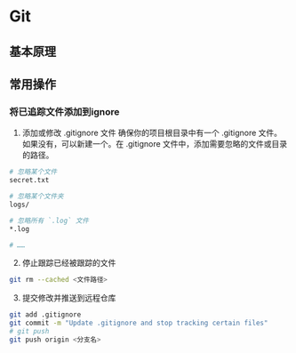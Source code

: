 # Git

## 基本原理

## 常用操作

### 将已追踪文件添加到ignore

1. 添加或修改 .gitignore 文件
确保你的项目根目录中有一个 .gitignore 文件。如果没有，可以新建一个。在 .gitignore 文件中，添加需要忽略的文件或目录的路径。
```bash
# 忽略某个文件
secret.txt

# 忽略某个文件夹
logs/

# 忽略所有 `.log` 文件
*.log

# ……
```

2. 停止跟踪已经被跟踪的文件

```bash
git rm --cached <文件路径>
```

3. 提交修改并推送到远程仓库

```bash
git add .gitignore
git commit -m "Update .gitignore and stop tracking certain files"
# git push
git push origin <分支名> 
```